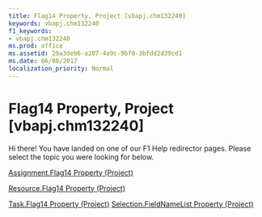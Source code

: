 ```yaml
---
title: Flag14 Property, Project [vbapj.chm132240]
keywords: vbapj.chm132240
f1_keywords:
- vbapj.chm132240
ms.prod: office
ms.assetid: 29a3deb6-a207-4a9c-9bf0-3bfdd2d39cd1
ms.date: 06/08/2017
localization_priority: Normal
---
```



# Flag14 Property, Project [vbapj.chm132240]

Hi there! You have landed on one of our F1 Help redirector pages. Please select the topic you were looking for below.

[Assignment.Flag14 Property (Project)](http://msdn.microsoft.com/library/8067c60f-bd67-6625-e127-badb32e7453d%28Office.15%29.aspx)

[Resource.Flag14 Property (Project)](http://msdn.microsoft.com/library/750c51ca-b525-0a8b-c1e1-abb21bee430f%28Office.15%29.aspx)

[Task.Flag14 Property (Project)](http://msdn.microsoft.com/library/b36db762-ed20-9334-ef53-1ec8f33bda43%28Office.15%29.aspx)
[Selection.FieldNameList Property (Project)](http://msdn.microsoft.com/library/8ebf0e2e-4ca7-08f6-14a1-fb2a43bca2b7%28Office.15%29.aspx)

